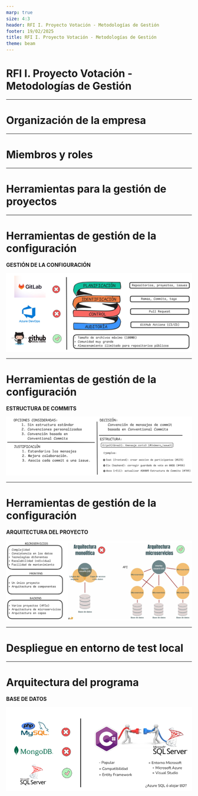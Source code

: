 ```yaml
---
marp: true
size: 4:3
header: RFI I. Proyecto Votación - Metodologías de Gestión
footer: 19/02/2025
title: RFI I. Proyecto Votación - Metodologías de Gestión
theme: beam
---
```


<!-- _class: title -->

# RFI I. Proyecto Votación - Metodologías de Gestión

---

# Organización de la empresa

---

# Miembros y roles

---

# Herramientas para la gestión de proyectos

---

# Herramientas de gestión de la configuración
**GESTIÓN DE LA CONFIGURACIÓN**

![Imagen Gestion Configuracion](images/PlanningManagement.png)

---

# Herramientas de gestión de la configuración
**ESTRUCTURA DE COMMITS**

![Imagen Estructura Commits](images/EstructuraCommits.png)

---

# Herramientas de gestión de la configuración
**ARQUITECTURA DEL PROYECTO**

![Imagen Arquitectura](images/ProjectArquitecture.png)

---

# Despliegue en entorno de test local


---

# Arquitectura del programa
**BASE DE DATOS**

![Imagen Arquitectura](images/DataBase.png)
